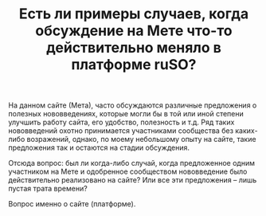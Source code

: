 ﻿---
title: "Есть ли примеры случаев, когда обсуждение на Мете что-то действительно меняло в платформе ruSO?"
se.owner.user_id: 344284
se.owner.display_name: "V-Mor"
se.owner.link: "https://ru.meta.stackoverflow.com/users/344284/v-mor"
se.link: "https://ru.meta.stackoverflow.com/questions/11037/%d0%95%d1%81%d1%82%d1%8c-%d0%bb%d0%b8-%d0%bf%d1%80%d0%b8%d0%bc%d0%b5%d1%80%d1%8b-%d1%81%d0%bb%d1%83%d1%87%d0%b0%d0%b5%d0%b2-%d0%ba%d0%be%d0%b3%d0%b4%d0%b0-%d0%be%d0%b1%d1%81%d1%83%d0%b6%d0%b4%d0%b5%d0%bd%d0%b8%d0%b5-%d0%bd%d0%b0-%d0%9c%d0%b5%d1%82%d0%b5-%d1%87%d1%82%d0%be-%d1%82%d0%be-%d0%b4%d0%b5%d0%b9%d1%81%d1%82%d0%b2%d0%b8%d1%82%d0%b5%d0%bb%d1%8c%d0%bd%d0%be-%d0%bc%d0%b5%d0%bd%d1%8f%d0%bb%d0%be-%d0%b2"
se.question_id: 11037
se.post_type: question
---
<p>На данном сайте (Мета), часто обсуждаются различные предложения о полезных нововведениях, которые могли бы в той или иной степени улучшить работу сайта, его удобство, полезность и т.д. Ряд таких нововведений охотно принимается участниками сообщества без каких-либо возражений, однако, по моему небольшому опыту на сайте, такие предложения так и остаются на стадии обсуждения.</p>
<p>Отсюда вопрос: был ли когда-либо случай, когда предложенное одним участником на Мете и одобренное сообществом нововведение было действительно реализовано на сайте? Или все эти предложения – лишь пустая трата времени?</p>
<p>Вопрос именно о сайте (платформе).</p>
